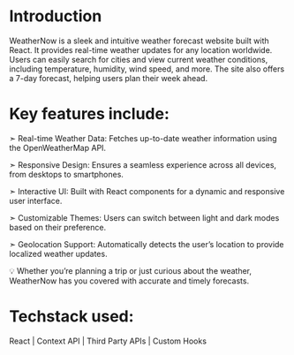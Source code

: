 # Introduction 

WeatherNow is a sleek and intuitive weather forecast website built with React. It provides real-time weather updates for any location worldwide. Users can easily search for cities and view current weather conditions, including temperature, humidity, wind speed, and more. The site also offers a 7-day forecast, helping users plan their week ahead.

# Key features include:

➣ Real-time Weather Data: Fetches up-to-date weather information using the OpenWeatherMap API.

➣ Responsive Design: Ensures a seamless experience across all devices, from desktops to smartphones.

➣ Interactive UI: Built with React components for a dynamic and responsive user interface.

➣ Customizable Themes: Users can switch between light and dark modes based on their preference.

➣ Geolocation Support: Automatically detects the user’s location to provide localized weather updates.

💡 Whether you’re planning a trip or just curious about the weather, WeatherNow has you covered with accurate and timely forecasts.

# Techstack used: 
React | Context API | Third Party APIs | Custom Hooks
